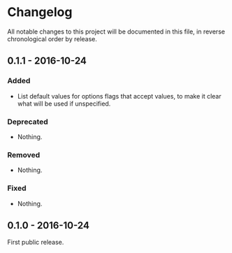 # Changelog

All notable changes to this project will be documented in this file, in reverse chronological order by release.

## 0.1.1 - 2016-10-24

### Added

- List default values for options flags that accept values, to make it clear
  what will be used if unspecified.

### Deprecated

- Nothing.

### Removed

- Nothing.

### Fixed

- Nothing.

## 0.1.0 - 2016-10-24

First public release.
